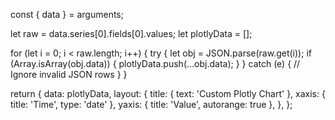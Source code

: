const { data } = arguments;

let raw = data.series[0].fields[0].values;
let plotlyData = [];

for (let i = 0; i < raw.length; i++) {
  try {
    let obj = JSON.parse(raw.get(i));
    if (Array.isArray(obj.data)) {
      plotlyData.push(...obj.data);
    }
  } catch (e) {
    // Ignore invalid JSON rows
  }
}

return {
  data: plotlyData,
  layout: {
    title: { text: 'Custom Plotly Chart' },
    xaxis: { title: 'Time', type: 'date' },
    yaxis: { title: 'Value', autorange: true },
  },
};
